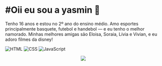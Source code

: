 <h1>
 #Oii eu sou a yasmin 🎀
</h1>


Tenho 16 anos e estou no 2º ano do ensino médio. Amo esportes principalmente basquete, futebol e handebol — e eu tenho o melhor  namorado. Minhas melhores amigas são Eloisa, Soraia, Lívia e Vivian, e eu adoro filmes da disney!






![HTML](https://img.shields.io/badge/-HTML-orange?logo=html5&logoColor=white)
![CSS](https://img.shields.io/badge/-CSS-blue?logo=css3&logoColor=white)
![JavaScript](https://img.shields.io/badge/-JavaScript-yellow?logo=javascript&logoColor=black)



<p align="center">
  <img src="https://i.pinimg.com/originals/90/62/ad/9062ad7c168e036f7396bf39fd9602e0.gif" />
</p>

